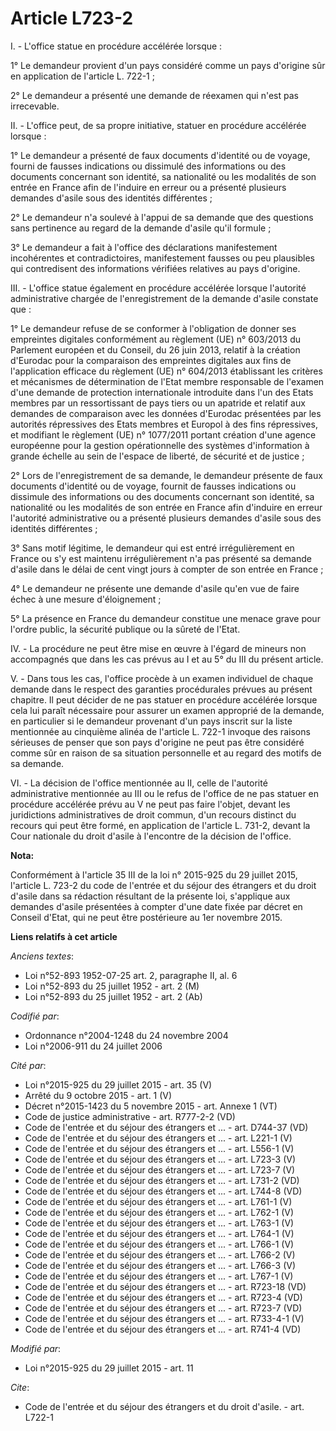 # Article L723-2

I. - L'office statue en procédure accélérée lorsque : 

1° Le demandeur provient d'un pays considéré comme un pays d'origine sûr en application de l'article L. 722-1 ; 

2° Le demandeur a présenté une demande de réexamen qui n'est pas irrecevable. 

II. - L'office peut, de sa propre initiative, statuer en procédure accélérée lorsque : 

1° Le demandeur a présenté de faux documents d'identité ou de voyage, fourni de fausses indications ou dissimulé des
informations ou des documents concernant son identité, sa nationalité ou les modalités de son entrée en France afin de
l'induire en erreur ou a présenté plusieurs demandes d'asile sous des identités différentes ; 

2° Le demandeur n'a soulevé à l'appui de sa demande que des questions sans pertinence au regard de la demande d'asile qu'il
formule ; 

3° Le demandeur a fait à l'office des déclarations manifestement incohérentes et contradictoires, manifestement fausses ou
peu plausibles qui contredisent des informations vérifiées relatives au pays d'origine. 

III. - L'office statue également en procédure accélérée lorsque l'autorité administrative chargée de l'enregistrement de la
demande d'asile constate que : 

1° Le demandeur refuse de se conformer à l'obligation de donner ses empreintes digitales conformément au règlement (UE) n°
603/2013 du Parlement européen et du Conseil, du 26 juin 2013, relatif à la création d'Eurodac pour la comparaison des
empreintes digitales aux fins de l'application efficace du règlement (UE) n° 604/2013 établissant les critères et mécanismes
de détermination de l'Etat membre responsable de l'examen d'une demande de protection internationale introduite dans l'un des
Etats membres par un ressortissant de pays tiers ou un apatride et relatif aux demandes de comparaison avec les données
d'Eurodac présentées par les autorités répressives des Etats membres et Europol à des fins répressives, et modifiant le
règlement (UE) n° 1077/2011 portant création d'une agence européenne pour la gestion opérationnelle des systèmes
d'information à grande échelle au sein de l'espace de liberté, de sécurité et de justice ; 

2° Lors de l'enregistrement de sa demande, le demandeur présente de faux documents d'identité ou de voyage, fournit de
fausses indications ou dissimule des informations ou des documents concernant son identité, sa nationalité ou les modalités
de son entrée en France afin d'induire en erreur l'autorité administrative ou a présenté plusieurs demandes d'asile sous des
identités différentes ; 

3° Sans motif légitime, le demandeur qui est entré irrégulièrement en France ou s'y est maintenu irrégulièrement n'a pas
présenté sa demande d'asile dans le délai de cent vingt jours à compter de son entrée en France ; 

4° Le demandeur ne présente une demande d'asile qu'en vue de faire échec à une mesure d'éloignement ; 

5° La présence en France du demandeur constitue une menace grave pour l'ordre public, la sécurité publique ou la sûreté de
l'Etat. 

IV. - La procédure ne peut être mise en œuvre à l'égard de mineurs non accompagnés que dans les cas prévus au I et au 5° du
III du présent article. 

V. - Dans tous les cas, l'office procède à un examen individuel de chaque demande dans le respect des garanties procédurales
prévues au présent chapitre. Il peut décider de ne pas statuer en procédure accélérée lorsque cela lui paraît nécessaire pour
assurer un examen approprié de la demande, en particulier si le demandeur provenant d'un pays inscrit sur la liste mentionnée
au cinquième alinéa de l'article L. 722-1 invoque des raisons sérieuses de penser que son pays d'origine ne peut pas être
considéré comme sûr en raison de sa situation personnelle et au regard des motifs de sa demande. 

VI. - La décision de l'office mentionnée au II, celle de l'autorité administrative mentionnée au III ou le refus de l'office
de ne pas statuer en procédure accélérée prévu au V ne peut pas faire l'objet, devant les juridictions administratives de
droit commun, d'un recours distinct du recours qui peut être formé, en application de l'article L. 731-2, devant la Cour
nationale du droit d'asile à l'encontre de la décision de l'office.

**Nota:**

Conformément à l'article 35 III de la loi n° 2015-925 du 29 juillet 2015, l'article L. 723-2 du code de l'entrée et du séjour
des étrangers et du droit d'asile dans sa rédaction résultant de la présente loi, s'applique aux demandes d'asile présentées
à compter d'une date fixée par décret en Conseil d'Etat, qui ne peut être postérieure au 1er novembre 2015.

**Liens relatifs à cet article**

_Anciens textes_:

  - Loi n°52-893 1952-07-25 art. 2, paragraphe II, al. 6
  - Loi n°52-893 du 25 juillet 1952 - art. 2 (M)
  - Loi n°52-893 du 25 juillet 1952 - art. 2 (Ab)

_Codifié par_:

  - Ordonnance n°2004-1248 du 24 novembre 2004
  - Loi n°2006-911 du 24 juillet 2006

_Cité par_:

  - Loi n°2015-925 du 29 juillet 2015 - art. 35 (V)
  - Arrêté du 9 octobre 2015 - art. 1 (V)
  - Décret n°2015-1423 du 5 novembre 2015 - art. Annexe 1 (VT)
  - Code de justice administrative - art. R777-2-2 (VD)
  - Code de l'entrée et du séjour des étrangers et ... - art. D744-37 (VD)
  - Code de l'entrée et du séjour des étrangers et ... - art. L221-1 (V)
  - Code de l'entrée et du séjour des étrangers et ... - art. L556-1 (V)
  - Code de l'entrée et du séjour des étrangers et ... - art. L723-3 (V)
  - Code de l'entrée et du séjour des étrangers et ... - art. L723-7 (V)
  - Code de l'entrée et du séjour des étrangers et ... - art. L731-2 (VD)
  - Code de l'entrée et du séjour des étrangers et ... - art. L744-8 (VD)
  - Code de l'entrée et du séjour des étrangers et ... - art. L761-1 (V)
  - Code de l'entrée et du séjour des étrangers et ... - art. L762-1 (V)
  - Code de l'entrée et du séjour des étrangers et ... - art. L763-1 (V)
  - Code de l'entrée et du séjour des étrangers et ... - art. L764-1 (V)
  - Code de l'entrée et du séjour des étrangers et ... - art. L766-1 (V)
  - Code de l'entrée et du séjour des étrangers et ... - art. L766-2 (V)
  - Code de l'entrée et du séjour des étrangers et ... - art. L766-3 (V)
  - Code de l'entrée et du séjour des étrangers et ... - art. L767-1 (V)
  - Code de l'entrée et du séjour des étrangers et ... - art. R723-18 (VD)
  - Code de l'entrée et du séjour des étrangers et ... - art. R723-4 (VD)
  - Code de l'entrée et du séjour des étrangers et ... - art. R723-7 (VD)
  - Code de l'entrée et du séjour des étrangers et ... - art. R733-4-1 (V)
  - Code de l'entrée et du séjour des étrangers et ... - art. R741-4 (VD)

_Modifié par_:

  - Loi n°2015-925 du 29 juillet 2015 - art. 11

_Cite_:

  - Code de l'entrée et du séjour des étrangers et du droit d'asile. - art. L722-1
